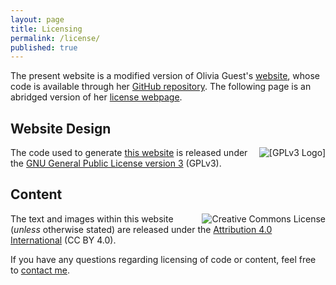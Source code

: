 ```yaml
---
layout: page
title: Licensing
permalink: /license/
published: true
---
```


The present website is a modified version of Olivia Guest's [website](//oliviaguest.com),
whose code is available through her [GitHub repository](//github.com/oliviaguest/oliviaguest.github.io).
The following page is an abridged version of her [license webpage](//oliviaguest.com/license/).

<h2>Website Design</h2>

<a href="//www.gnu.org/licenses/gpl-3.0.en.html"><img class="imgright" src="//www.gnu.org/graphics/gplv3-127x51.png" alt=" [GPLv3 Logo] " style="float: right; padding-left: 1em;"></a>

The code used to generate [this website](//github.com/oliviaguest/oliviaguest.github.io) is released under the <a href="//www.gnu.org/licenses/gpl-3.0.en.html">GNU General Public License version 3</a> (GPLv3).


<h2>Content</h2>

<a rel="license" href="http://creativecommons.org/licenses/by/4.0/"><img alt="Creative Commons License" style="float: right; padding-left: 1em;" src="https://i.creativecommons.org/l/by/4.0/88x31.png" /></a>

The text and images within this website (*unless* otherwise stated) are released under the <a href="http://creativecommons.org/licenses/by/4.0/">Attribution 4.0 International</a> (CC BY 4.0).

If you have any questions regarding licensing of code or content, feel free to <a href="mailto:contact@oliviaguest.com?Subject=Licensing" target="_top">contact me</a>.

